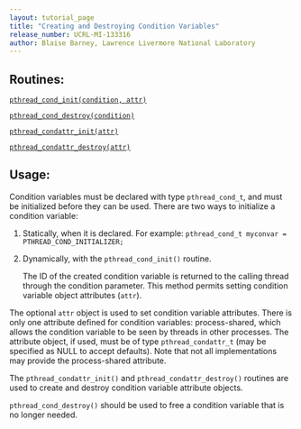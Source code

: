 ```yaml
---
layout: tutorial_page
title: "Creating and Destroying Condition Variables"
release_number: UCRL-MI-133316
author: Blaise Barney, Lawrence Livermore National Laboratory
---
```


## Routines:
[`pthread_cond_init(condition, attr)`](man/pthread_cond_init.txt)

[`pthread_cond_destroy(condition)`](man/pthread_cond_destroy.txt)

[`pthread_condattr_init(attr)`](man/pthread_condattr_init.txt)

[`pthread_condattr_destroy(attr)`](man/pthread_condattr_destroy.txt)

## Usage:

Condition variables must be declared with type `pthread_cond_t`, and must be initialized before they can be used. There are two ways to initialize a condition variable:

1. Statically, when it is declared. For example:
    `pthread_cond_t myconvar = PTHREAD_COND_INITIALIZER;`

2. Dynamically, with the `pthread_cond_init()` routine.

    The ID of the created condition variable is returned to the calling thread through the condition parameter. This method permits setting condition variable object attributes (`attr`).

The optional `attr` object is used to set condition variable attributes. There is only one attribute defined for condition variables: process-shared, which allows the condition variable to be seen by threads in other processes. The attribute object, if used, must be of type `pthread_condattr_t` (may be specified as NULL to accept defaults). Note that not all implementations may provide the process-shared attribute.

The `pthread_condattr_init()` and `pthread_condattr_destroy()` routines are used to create and destroy condition variable attribute objects.

`pthread_cond_destroy()` should be used to free a condition variable that is no longer needed.
